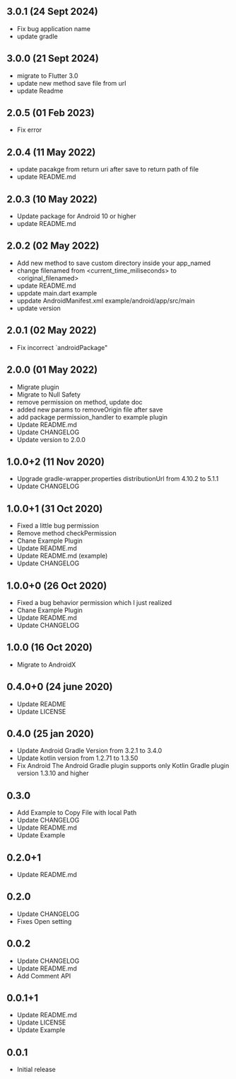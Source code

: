 ## 3.0.1 (24 Sept 2024)

* Fix bug application name
* update gradle

## 3.0.0 (21 Sept 2024)

* migrate to Flutter 3.0
* update new method save file from url
* update Readme

## 2.0.5 (01 Feb 2023)

* Fix error

## 2.0.4 (11 May 2022)

* update pacakge from return uri after save to return path of file
* update README.md

## 2.0.3 (10 May 2022)

* Update package for Android 10 or higher
* update README.md

## 2.0.2 (02 May 2022)

* Add new method to save custom directory inside your app_named 
* change filenamed from <current_time_miliseconds> to <original_filenamed>
* update README.md
* uppdate main.dart example
* uppdate AndroidManifest.xml example/android/app/src/main
* update version

## 2.0.1 (02 May 2022)

* Fix incorrect `androidPackage" 

## 2.0.0 (01 May 2022)

* Migrate plugin
* Migrate to Null Safety
* remove permission on method, update doc
* added new params to removeOrigin file after save
* add package permission_handler to example plugin
* Update README.md
* Update CHANGELOG
* Update version to 2.0.0

## 1.0.0+2 (11 Nov 2020)

* Upgrade gradle-wrapper.properties distributionUrl from 4.10.2 to 5.1.1
* Update CHANGELOG

## 1.0.0+1 (31 Oct 2020)

* Fixed a little bug permission
* Remove method checkPermission
* Chane Example Plugin
* Update README.md
* Update README.md (example)
* Update CHANGELOG

## 1.0.0+0 (26 Oct 2020)

* Fixed a bug behavior permission which I just realized
* Chane Example Plugin
* Update README.md
* Update CHANGELOG

## 1.0.0 (16 Oct 2020)

* Migrate to AndroidX

## 0.4.0+0 (24 june 2020)

* Update README
* Update LICENSE

## 0.4.0 (25 jan 2020)

* Update Android Gradle Version from 3.2.1 to 3.4.0
* Update kotlin version from 1.2.71 to 1.3.50
* Fix Android The Android Gradle plugin supports only Kotlin Gradle plugin version 1.3.10 and higher

## 0.3.0

* Add Example to Copy File with local Path
* Update CHANGELOG
* Update README.md
* Update Example

## 0.2.0+1

* Update README.md

## 0.2.0

* Update CHANGELOG
* Fixes Open setting

## 0.0.2

* Update CHANGELOG
* Update README.md
* Add Comment API

## 0.0.1+1

* Update README.md
* Update LICENSE
* Update Example

## 0.0.1

* Initial release
